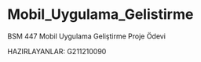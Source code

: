 # Mobil_Uygulama_Gelistirme
BSM 447 Mobil Uygulama Geliştirme Proje Ödevi

HAZIRLAYANLAR: 
G211210090


